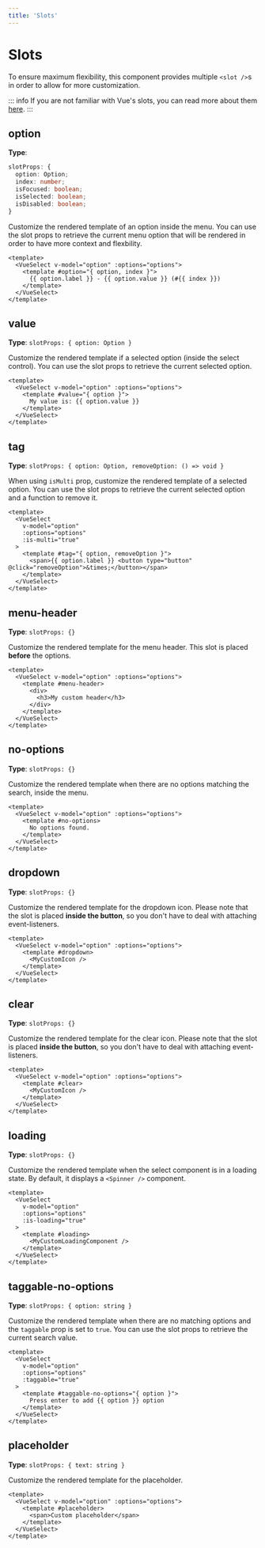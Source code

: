 ```yaml
---
title: 'Slots'
---
```


# Slots

To ensure maximum flexibility, this component provides multiple `<slot />`s in order to allow for more customization.

::: info
If you are not familiar with Vue's slots, you can read more about them [here](https://vuejs.org/guide/components/slots.html).
:::

## option

**Type**:

```ts
slotProps: {
  option: Option;
  index: number;
  isFocused: boolean;
  isSelected: boolean;
  isDisabled: boolean;
}
```

Customize the rendered template of an option inside the menu. You can use the slot props to retrieve the current menu option that will be rendered in order to have more context and flexbility.

```vue
<template>
  <VueSelect v-model="option" :options="options">
    <template #option="{ option, index }">
      {{ option.label }} - {{ option.value }} (#{{ index }})
    </template>
  </VueSelect>
</template>
```

## value

**Type**: `slotProps: { option: Option }`

Customize the rendered template if a selected option (inside the select control). You can use the slot props to retrieve the current selected option.

```vue
<template>
  <VueSelect v-model="option" :options="options">
    <template #value="{ option }">
      My value is: {{ option.value }}
    </template>
  </VueSelect>
</template>
```

## tag

**Type**: `slotProps: { option: Option, removeOption: () => void }`

When using `isMulti` prop, customize the rendered template of a selected option. You can use the slot props to retrieve the current selected option and a function to remove it.

```vue
<template>
  <VueSelect
    v-model="option"
    :options="options"
    :is-multi="true"
  >
    <template #tag="{ option, removeOption }">
      <span>{{ option.label }} <button type="button" @click="removeOption">&times;</button></span>
    </template>
  </VueSelect>
</template>
```

## menu-header

**Type**: `slotProps: {}`

Customize the rendered template for the menu header. This slot is placed **before** the options.

```vue
<template>
  <VueSelect v-model="option" :options="options">
    <template #menu-header>
      <div>
        <h3>My custom header</h3>
      </div>
    </template>
  </VueSelect>
</template>
```

## no-options

**Type**: `slotProps: {}`

Customize the rendered template when there are no options matching the search, inside the menu.

```vue
<template>
  <VueSelect v-model="option" :options="options">
    <template #no-options>
      No options found.
    </template>
  </VueSelect>
</template>
```

## dropdown

**Type**: `slotProps: {}`

Customize the rendered template for the dropdown icon. Please note that the slot is placed **inside the button**, so you don't have to deal with attaching event-listeners.

```vue
<template>
  <VueSelect v-model="option" :options="options">
    <template #dropdown>
      <MyCustomIcon />
    </template>
  </VueSelect>
</template>
```

## clear

**Type**: `slotProps: {}`

Customize the rendered template for the clear icon. Please note that the slot is placed **inside the button**, so you don't have to deal with attaching event-listeners.

```vue
<template>
  <VueSelect v-model="option" :options="options">
    <template #clear>
      <MyCustomIcon />
    </template>
  </VueSelect>
</template>
```

## loading

**Type**: `slotProps: {}`

Customize the rendered template when the select component is in a loading state. By default, it displays a `<Spinner />` component.

```vue
<template>
  <VueSelect
    v-model="option"
    :options="options"
    :is-loading="true"
  >
    <template #loading>
      <MyCustomLoadingComponent />
    </template>
  </VueSelect>
</template>
```

## taggable-no-options

**Type**: `slotProps: { option: string }`

Customize the rendered template when there are no matching options and the `taggable` prop is set to `true`. You can use the slot props to retrieve the current search value.

```vue
<template>
  <VueSelect
    v-model="option"
    :options="options"
    :taggable="true"
  >
    <template #taggable-no-options="{ option }">
      Press enter to add {{ option }} option
    </template>
  </VueSelect>
</template>
```

## placeholder

**Type**: `slotProps: { text: string }`

Customize the rendered template for the placeholder.

```vue
<template>
  <VueSelect v-model="option" :options="options">
    <template #placeholder>
      <span>Custom placeholder</span>
    </template>
  </VueSelect>
</template>
```
